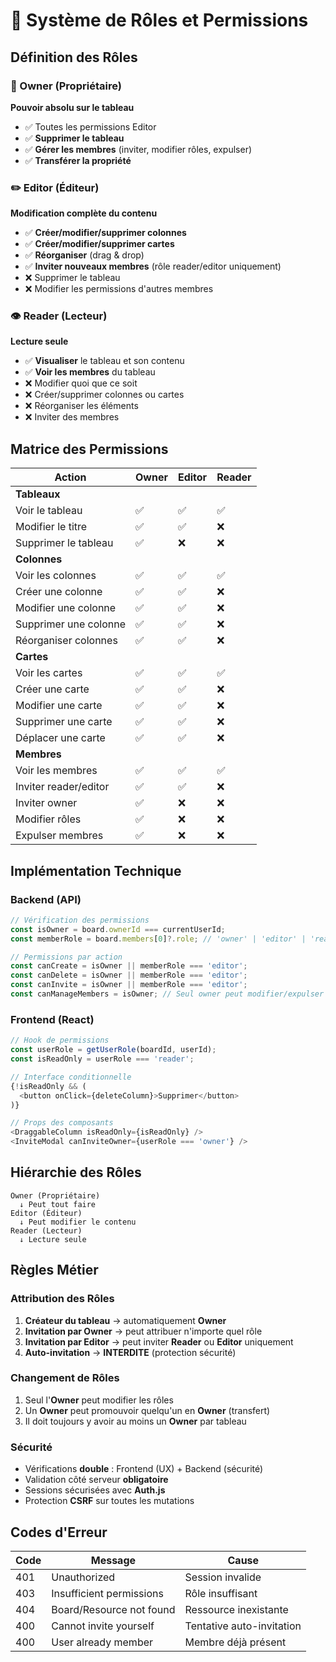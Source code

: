 # 🔐 Système de Rôles et Permissions

## Définition des Rôles

### 👑 Owner (Propriétaire)
**Pouvoir absolu sur le tableau**
- ✅ Toutes les permissions Editor
- ✅ **Supprimer le tableau**
- ✅ **Gérer les membres** (inviter, modifier rôles, expulser)
- ✅ **Transférer la propriété**

### ✏️ Editor (Éditeur) 
**Modification complète du contenu**
- ✅ **Créer/modifier/supprimer colonnes**
- ✅ **Créer/modifier/supprimer cartes**
- ✅ **Réorganiser** (drag & drop)
- ✅ **Inviter nouveaux membres** (rôle reader/editor uniquement)
- ❌ Supprimer le tableau
- ❌ Modifier les permissions d'autres membres

### 👁️ Reader (Lecteur)
**Lecture seule**
- ✅ **Visualiser** le tableau et son contenu
- ✅ **Voir les membres** du tableau
- ❌ Modifier quoi que ce soit
- ❌ Créer/supprimer colonnes ou cartes
- ❌ Réorganiser les éléments
- ❌ Inviter des membres

## Matrice des Permissions

| Action | Owner | Editor | Reader |
|--------|-------|---------|--------|
| **Tableaux** |
| Voir le tableau | ✅ | ✅ | ✅ |
| Modifier le titre | ✅ | ✅ | ❌ |
| Supprimer le tableau | ✅ | ❌ | ❌ |
| **Colonnes** |
| Voir les colonnes | ✅ | ✅ | ✅ |
| Créer une colonne | ✅ | ✅ | ❌ |
| Modifier une colonne | ✅ | ✅ | ❌ |
| Supprimer une colonne | ✅ | ✅ | ❌ |
| Réorganiser colonnes | ✅ | ✅ | ❌ |
| **Cartes** |
| Voir les cartes | ✅ | ✅ | ✅ |
| Créer une carte | ✅ | ✅ | ❌ |
| Modifier une carte | ✅ | ✅ | ❌ |
| Supprimer une carte | ✅ | ✅ | ❌ |
| Déplacer une carte | ✅ | ✅ | ❌ |
| **Membres** |
| Voir les membres | ✅ | ✅ | ✅ |
| Inviter reader/editor | ✅ | ✅ | ❌ |
| Inviter owner | ✅ | ❌ | ❌ |
| Modifier rôles | ✅ | ❌ | ❌ |
| Expulser membres | ✅ | ❌ | ❌ |

## Implémentation Technique

### Backend (API)
```typescript
// Vérification des permissions
const isOwner = board.ownerId === currentUserId;
const memberRole = board.members[0]?.role; // 'owner' | 'editor' | 'reader'

// Permissions par action
const canCreate = isOwner || memberRole === 'editor';
const canDelete = isOwner || memberRole === 'editor'; 
const canInvite = isOwner || memberRole === 'editor';
const canManageMembers = isOwner; // Seul owner peut modifier/expulser
```

### Frontend (React)
```typescript
// Hook de permissions
const userRole = getUserRole(boardId, userId);
const isReadOnly = userRole === 'reader';

// Interface conditionnelle
{!isReadOnly && (
  <button onClick={deleteColumn}>Supprimer</button>
)}

// Props des composants
<DraggableColumn isReadOnly={isReadOnly} />
<InviteModal canInviteOwner={userRole === 'owner'} />
```

## Hiérarchie des Rôles

```
Owner (Propriétaire)
  ↓ Peut tout faire
Editor (Éditeur)  
  ↓ Peut modifier le contenu
Reader (Lecteur)
  ↓ Lecture seule
```

## Règles Métier

### Attribution des Rôles
1. **Créateur du tableau** → automatiquement **Owner**
2. **Invitation par Owner** → peut attribuer n'importe quel rôle
3. **Invitation par Editor** → peut inviter **Reader** ou **Editor** uniquement
4. **Auto-invitation** → **INTERDITE** (protection sécurité)

### Changement de Rôles
1. Seul l'**Owner** peut modifier les rôles
2. Un **Owner** peut promouvoir quelqu'un en **Owner** (transfert)
3. Il doit toujours y avoir au moins un **Owner** par tableau

### Sécurité
- Vérifications **double** : Frontend (UX) + Backend (sécurité)
- Validation côté serveur **obligatoire**
- Sessions sécurisées avec **Auth.js**
- Protection **CSRF** sur toutes les mutations

## Codes d'Erreur

| Code | Message | Cause |
|------|---------|-------|
| 401 | Unauthorized | Session invalide |
| 403 | Insufficient permissions | Rôle insuffisant |
| 404 | Board/Resource not found | Ressource inexistante |
| 400 | Cannot invite yourself | Tentative auto-invitation |
| 400 | User already member | Membre déjà présent |